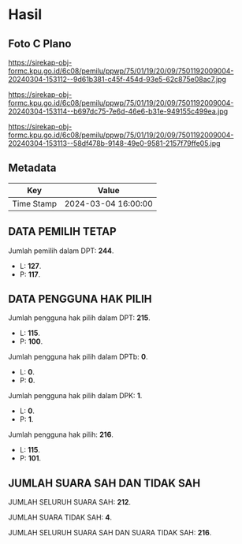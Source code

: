 # Hasil

## Foto C Plano

https://sirekap-obj-formc.kpu.go.id/6c08/pemilu/ppwp/75/01/19/20/09/7501192009004-20240304-153112--9d61b381-c45f-454d-93e5-62c875e08ac7.jpg

https://sirekap-obj-formc.kpu.go.id/6c08/pemilu/ppwp/75/01/19/20/09/7501192009004-20240304-153114--b697dc75-7e6d-46e6-b31e-949155c499ea.jpg

https://sirekap-obj-formc.kpu.go.id/6c08/pemilu/ppwp/75/01/19/20/09/7501192009004-20240304-153113--58df478b-9148-49e0-9581-2157f79ffe05.jpg


## Metadata

| Key        | Value               |
| ---------- | ------------------- |
| Time Stamp | 2024-03-04 16:00:00 |


## DATA PEMILIH TETAP

Jumlah pemilih dalam DPT: **244**.
 * L: **127**.
 * P: **117**.

## DATA PENGGUNA HAK PILIH

Jumlah pengguna hak pilih dalam DPT: **215**.
 * L: **115**.
 * P: **100**.

Jumlah pengguna hak pilih dalam DPTb: **0**.
 * L: **0**.
 * P: **0**.

Jumlah pengguna hak pilih dalam DPK: **1**.
 * L: **0**.
 * P: **1**.

Jumlah pengguna hak pilih: **216**.
 * L: **115**.
 * P: **101**.

## JUMLAH SUARA SAH DAN TIDAK SAH

JUMLAH SELURUH SUARA SAH: **212**.

JUMLAH SUARA TIDAK SAH: **4**.

JUMLAH SELURUH SUARA SAH DAN SUARA TIDAK SAH: **216**.


